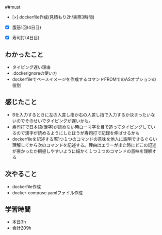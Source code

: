 ##must
- [×] dockerfile作成(見積もり2h/実際3時間)  
- [x] 腹筋1回(4日目)
- [x] 寿司打(4日目)



## わかったこと
- タイピング遅い理由
- .dockerignoreの使い方
- dockerfileでベースイメージを作成するコマンドFROMでのASオプションの役割

## 感じたこと
  - Bを入力するときに左の人差し指か右の人差し指で入力するか決まったいないのでそのせいでタイピングが遅いかも。
  - 寿司打で日本語(漢字)が読めない時ローマ字を目で追ってタイピングしているので漢字が読めるようにしたほうが寿司打で記録を伸ばせるかも
  - dockerfileを記述する際1つ１つのコマンドの意味を他人に説明できるぐらい理解してから次のコマンドを記述する。理由はエラーが出た時にどこの記述が悪かったか把握しやすいように細かく１つ１つのコマンドの意味を理解する
    
## 次やること
  - dockerfile作成
  - docker-compose.yamlファイル作成
 

## 学習時間
  - 本日3h
  - 合計209h
